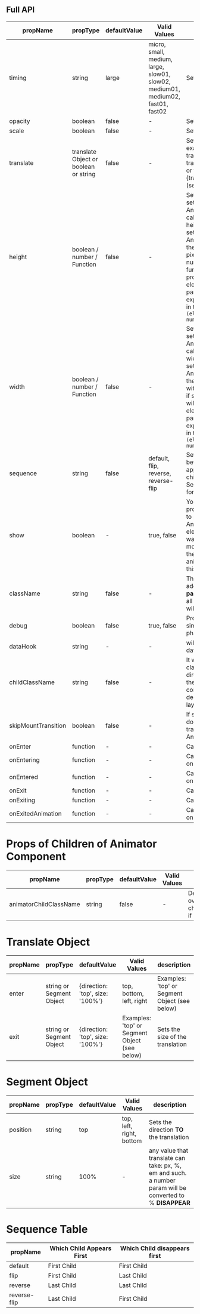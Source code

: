 ## Full API

| propName | propType | defaultValue | Valid Values | description |
|----------|----------|--------------|-------------|-----|
| timing | string | large | micro, small, medium, large, slow01, slow02, medium01, medium02, fast01, fast02 | Sets the duration |
| opacity | boolean | false | - | Sets Opacity |
| scale | boolean | false | - | Sets Scale |
| translate | translate Object or boolean or string | false | -| Sets translate. examples: translate / translate="left" / or translate={translateObject} (see below) |
| height | boolean / number / Function | false | - | Sets the height. if set to 'true' then Animator will calculate the height on the go. if sets to a number Animator will set the height in pixels with this number. if set as function it will provide the element as a param and it will expect a number in the response: `(element) => number`|
| width | boolean / number / Function | false | - | Sets the width. if set to 'true' then Animator will calculate the width on the go. if sets to a number Animator will set the width in pixels with this number. if set as function it will provide the element as a param and it will expect a number in the response: `(element) => number`|
| sequence | string | false | default, flip, reverse, reverse-flip | Set a delay between appearance of children. See Sequence table for more details|
| show | boolean | - | true, false | You can use this prop if you want to put inside the Animator static elements but still want to mount/unmount them with animation using this boolean |
| className | string | false | - | The class will be added as a **direct parent class** for all the children it will have|
| debug | boolean | false |true, false | Provides a tool to simulate animation phases |
| dataHook | string | - | - | will convert to data-hook |
| childClassName | string | false | - | It will assign a className to the direct children of the Animator component. It is designed for layout purposes |
| skipMountTransition | boolean | false | - | If set to `true`, doesn't perform transition on Animator mount |
| onEnter | function | - | - | Callback onEnter  |
| onEntering | function | - | - | Callback onEntering  |
| onEntered | function | - | - | Callback onEntered  |
| onExit | function | - | - | Callback onExit  |
| onExiting | function | - | - | Callback onExiting  |
| onExitedAnimation | function | - | - | Callback onExitedAnimation  |

# Props of Children of Animator Component

| propName | propType | defaultValue | Valid Values | description |
|----------|----------|--------------|-------------|-----|
| animatorChildClassName | string | false | - | Designed to override childClassName if necessary |


# Translate Object

| propName | propType | defaultValue | Valid Values | description |
|----------|----------|--------------|-------------|-----|
| enter | string or Segment Object | {direction: 'top', size: '100%'} | top, bottom, left, right | Examples: 'top' or Segment Object (see below) |
| exit | string or Segment Object | {direction: 'top', size: '100%'} | Examples: 'top' or Segment Object (see below)| Sets the size of the translation |

# Segment Object

| propName | propType | defaultValue | Valid Values | description |
|----------|----------|--------------|-------------|-----|
| position | string | top | top, left, right, bottom | Sets the direction **TO** the translation |
| size | string | 100% | - |  any value that translate can take: px, %, em and such. a number param will be converted to %  **DISAPPEAR** |


# Sequence Table

| propName | Which Child Appears First | Which Child disappears first |
|----------|---------------------------|-------------------|
| default | First Child | First Child |
| flip | First Child | Last Child |
| reverse | Last Child | Last Child |
| reverse-flip | Last Child | First Child |
